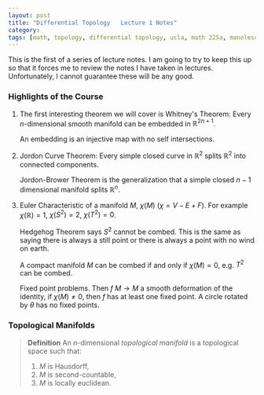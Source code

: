 ```yaml
---
layout: post
title: "Differential Topology   Lecture 1 Notes"
category: 
tags: [math, topology, differential topology, ucla, math 225a, manolescu]
---
```


This is the first of a series of lecture notes. I am going to try to
keep this up so that it forces me to review the notes I have taken in
lectures. Unfortunately, I cannot guarantee these will be any good.

### Highlights of the Course

1. The first interesting theorem we will cover is Whitney's Theorem: Every $n$-dimensional
smooth manifold can be embedded in $\mathbb{R}^{2n+1}$.

   An embedding is an injective map with no self intersections.

2. Jordon Curve Theorem: Every simple closed curve in $\mathbb{R}^2$
splits $\mathbb{R}^2$ into connected components.

   Jordon-Brower Theorem is the generalization that a simple closed $n-1$
dimensional manifold splits $\mathbb{R}^n$.

3. Euler Characteristic of a manifold $M$, $\chi(M)$ ($\chi = V - E + F$). For example
$\chi(\mathbb{R}) = 1$, $\chi(S^2) = 2$, $\chi(T^2) = 0$.

   Hedgehog Theorem says $S^2$ cannot be combed. This is the same as saying
there is always a still point or there is always a point with no wind on
earth.

   A compact manifold $M$ can be combed if and only if $\chi(M) = 0$, e.g.
$T^2$ can be combed.

   Fixed point problems. Then $f \: M \to M$ a smooth deformation of the
identity, if $\chi(M) \neq 0$, then $f$ has at least one fixed point. A
circle rotated by $\theta$ has no fixed points.

### Topological Manifolds

> **Definition** An $n$-dimensional *topological manifold* is a
> topological space such that:
> 1. $M$ is Hausdorff,
> 2. $M$ is second-countable,
> 3. $M$ is locally euclidean.

